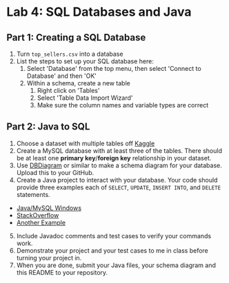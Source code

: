 # Lab 4: SQL Databases and Java 

## Part 1: Creating a SQL Database
1. Turn `top_sellers.csv` into a database
2. List the steps to set up your SQL database here:
    1. Select 'Database' from the top menu, then select 'Connect to Database' and then 'OK'
   2. Within a schema, create a new table
      1. Right click on 'Tables'
      2. Select 'Table Data Import Wizard'
      3. Make sure the column names and variable types are correct

## Part 2: Java to SQL
1. Choose a dataset with multiple tables off [Kaggle](https://www.kaggle.com/)
2. Create a MySQL database with at least three of the tables. There should be at least one **primary key**/**foreign key** relationship in your dataset.
3. Use [DBDiagram](https://dbdiagram.io/d) or similar to make a schema diagram for your database. Upload this to your GitHub.
4. Create a Java project to interact with your database. Your code should provide three examples each of `SELECT`, `UPDATE`, `INSERT INTO`, and `DELETE` statements.
  - [Java/MySQL Windows](https://www.geeksforgeeks.org/java-database-connectivity-with-mysql/)
  - [StackOverflow](https://stackoverflow.com/questions/2839321/connect-java-to-a-mysql-database)
  - [Another Example](https://www.vogella.com/tutorials/MySQLJava/article.html)
5. Include Javadoc comments and test cases to verify your commands work. 
6. Demonstrate your project and your test cases to me in class before turning your project in.
7. When you are done, submit your Java files, your schema diagram and this README to your repository. 
